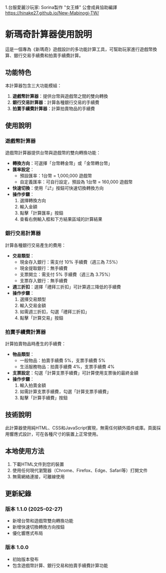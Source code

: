 1.台服愛麗沙玩家: Sorina製作
"女王蜂" 公會成員協助編譯
https://hinake27.github.io/New-Mabinogi-TW/

# 新瑪奇計算器使用說明

這是一個專為《新瑪奇》遊戲設計的多功能計算工具，可幫助玩家進行遊戲幣換算、銀行交易手續費和拍賣手續費計算。

## 功能特色

本計算器包含三大功能模組：

1. **遊戲幣計算器**：提供台幣與遊戲幣之間的雙向轉換
2. **銀行交易計算器**：計算各種銀行交易的手續費
3. **拍賣手續費計算器**：計算拍賣物品的手續費

## 使用說明

### 遊戲幣計算器

遊戲幣計算器提供台幣與遊戲幣的雙向轉換功能：

- **轉換方向**：可選擇「台幣轉金幣」或「金幣轉台幣」
- **匯率設定**：
  - 預設匯率：1台幣 = 1,000,000 遊戲幣
  - 自定義匯率：可自行設定，預設為 1台幣 = 160,000 遊戲幣
- **快速切換**：使用「⇄」按鈕可快速切換轉換方向
- **操作步驟**：
  1. 選擇轉換方向
  2. 輸入金額
  3. 點擊「計算匯率」按鈕
  4. 查看右側輸入框和下方結果區域的計算結果

### 銀行交易計算器

計算各種銀行交易產生的費用：

- **交易類型**：
  - 現金存入銀行：需支付 10% 手續費（週三為 7.5%）
  - 現金提取銀行：無手續費
  - 支票開立：需支付 5% 手續費（週三為 3.75%）
  - 支票存入銀行：無手續費
- **週三折扣**：選擇「禮拜三折扣」可計算週三降低的手續費
- **操作步驟**：
  1. 選擇交易類型
  2. 輸入交易金額
  3. 如需週三折扣，勾選「禮拜三折扣」
  4. 點擊「計算交易」按鈕

### 拍賣手續費計算器

計算拍賣物品時產生的手續費：

- **物品類型**：
  - 一般物品：拍賣手續費 5%，支票手續費 5%
  - 生活服務物品：拍賣手續費 4%，支票手續費 4%
- **支票設定**：勾選「計算支票手續費」可計算使用支票後的最終金額
- **操作步驟**：
  1. 輸入拍賣金額
  2. 如需計算支票手續費，勾選「計算支票手續費」
  3. 點擊「計算手續費」按鈕

## 技術說明

此計算器使用純HTML、CSS和JavaScript實現，無需任何額外插件或庫。頁面採用響應式設計，可在各種尺寸的裝置上正常使用。

## 本地使用方法

1. 下載HTML文件到您的裝置
2. 使用任何現代瀏覽器（Chrome、Firefox、Edge、Safari等）打開文件
3. 無需網絡連接，可離線使用

## 更新紀錄

### 版本 1.1.0 (2025-02-27)
- 新增台幣和遊戲幣雙向轉換功能
- 新增快速切換轉換方向按鈕
- 優化響應式布局

### 版本 1.0.0
- 初始版本發布
- 包含遊戲幣計算、銀行交易和拍賣手續費計算功能


